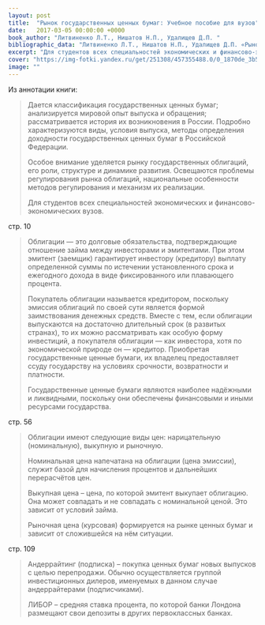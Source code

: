```yaml
---
layout: post
title:  "Рынок государственных ценных бумаг: Учебное пособие для вузов"
date:   2017-03-05 00:00:00 +0000
book_author: "Литвиненко Л.Т., Нишатов Н.П., Удалищев Д.П. "
bibliographic_data: "Литвиненко Л.Т., Нишатов Н.П., Удалищев Д.П. «Рынок государственных ценных бумаг: Учебное пособие для вузов» / Под ред. Жукова Е.Ф. М.: Банки и биржи, ЮНИТИ, 1998 г. – 111 с."
excerpt: "Для студентов всех специальностей экономических и финансово-экономических вузов и всех желающих повышать свою финансовую грамотность."
cover: "https://img-fotki.yandex.ru/get/251308/457355488.0/0_1870de_3b51e5a9_orig.jpg"
image: ""
---
```


Из аннотации книги:

> Дается классификация государственных ценных бумаг; анализируется мировой опыт выпуска и обращения; рассматривается история их возникновения в России. Подробно характеризуются виды, условия выпуска, методы определения доходности государственных ценных бумаг в Российской Федерации. 
>
> Особое внимание уделяется рынку государственных облигаций, его роли, структуре и динамике развития. Освещаются проблемы регулирования рынка облигаций, национальные особенности методов регулирования и механизм их реализации. 
>
> Для студентов всех специальностей экономических и финансово-экономических вузов.

стр. 10

> Облигации — это долговые обязательства, подтверждающие отношение займа между инвесторами и эмитентами. При этом эмитент (заемщик) гарантирует инвестору (кредитору) выплату определенной суммы по истечении установленного срока и ежегодного дохода в виде фиксированного или плавающего процента. 
>
> Покупатель облигации называется кредитором, поскольку эмиссия облигаций по своей сути является формой заимствования денежных средств. Вместе с тем, если облигации выпускаются на достаточно длительный срок (в развитых странах), то их можно рассматривать как особую форму инвестиций, а покупателя облигации — как инвестора, хотя по экономической природе он — кредитор. Приобретая государственные ценные бумаги, их владелец предоставляет ссуду государству на условиях срочности, возвратности и платности. 
>
> Государственные ценные бумаги являются наиболее надёжными и ликвидными, поскольку они обеспечены финансовыми и иными ресурсами государства.

стр. 56

> Облигации имеют следующие виды цен: нарицательную (номинальную), выкупную и рыночную.
>
> Номинальная цена напечатана на облигации (цена эмиссии), служит базой для начисления процентов и дальнейших перерасчётов цен.
>
> Выкупная цена – цена, по которой эмитент выкупает облигацию. Она может совпадать и не совпадать с номинальной ценой. Это зависит от условий займа.
>
> Рыночная цена (курсовая) формируется на рынке ценных бумаг и зависит от сложившейся на нём ситуации.

стр. 109

> Андеррайтинг (подписка) – покупка ценных бумаг новых выпусков с целью перепродажи. Обычно осуществляется группой инвестиционных дилеров, именуемых в данном случае андеррайтерами (подписчиками).
>
> ЛИБОР – средняя ставка процента, по которой банки Лондона размещают свои депозиты в других первоклассных банках.

